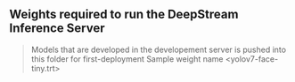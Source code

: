 ## Weights required to run the DeepStream Inference Server

> Models that are developed in the developement server is pushed into this folder for first-deployment
> Sample weight name <yolov7-face-tiny.trt>

